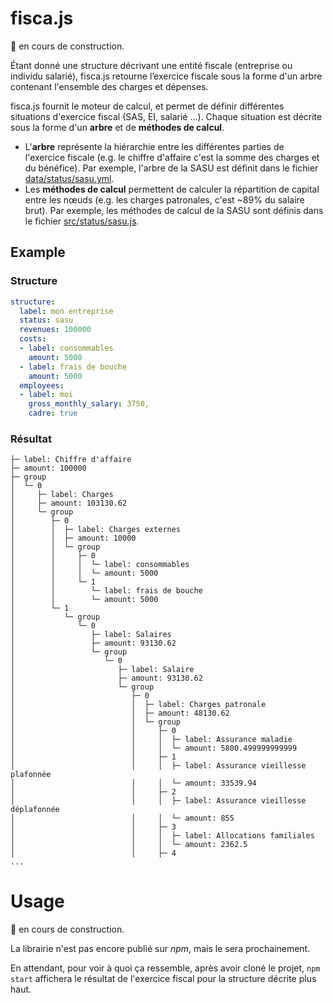 # fisca.js

:construction: en cours de construction.

Étant donné une structure décrivant une entité fiscale (entreprise ou individu salarié), fisca.js retourne l’exercice fiscale sous la forme d'un arbre contenant l'ensemble des charges et dépenses.

fisca.js fournit le moteur de calcul, et permet de définir différentes situations d'exercice fiscal (SAS, EI, salarié ...).
Chaque situation est décrite sous la forme d'un **arbre** et de **méthodes de calcul**.

- L'**arbre** représente la hiérarchie entre les différentes parties de l'exercice fiscale (e.g. le chiffre d'affaire c'est la somme des charges et du bénéfice).
Par exemple, l'arbre de la SASU est définit dans le fichier [data/status/sasu.yml](data/status/sasu.yml).
- Les **méthodes de calcul** permettent de calculer la répartition de capital entre les nœuds (e.g. les charges patronales, c'est ~89% du salaire brut).
Par exemple, les méthodes de calcul de la SASU sont définis dans le fichier [src/status/sasu.js](src/status/sasu.js).

## Example

### Structure

```yaml
structure:
  label: mon entreprise
  status: sasu
  revenues: 100000
  costs:
  - label: consommables
    amount: 5000
  - label: frais de bouche
    amount: 5000
  employees:
  - label: moi
    gross_monthly_salary: 3750,
    cadre: true
```

### Résultat

```
├─ label: Chiffre d'affaire
├─ amount: 100000
├─ group
│  └─ 0
│     ├─ label: Charges
│     ├─ amount: 103130.62
│     └─ group
│        ├─ 0
│        │  ├─ label: Charges externes
│        │  ├─ amount: 10000
│        │  └─ group
│        │     ├─ 0
│        │     │  └─ label: consommables
│        │     │  └─ amount: 5000
│        │     └─ 1
│        │        └─ label: frais de bouche
│        │        └─ amount: 5000
│        └─ 1
│           └─ group
│              └─ 0
│                 ├─ label: Salaires
│                 ├─ amount: 93130.62
│                 └─ group
│                    └─ 0
│                       ├─ label: Salaire
│                       ├─ amount: 93130.62
│                       └─ group
│                          ├─ 0
│                          │  ├─ label: Charges patronale
│                          │  ├─ amount: 48130.62
│                          │  └─ group
│                          │     ├─ 0
│                          │     │  ├─ label: Assurance maladie
│                          │     │  └─ amount: 5800.499999999999
│                          │     ├─ 1
│                          │     │  ├─ label: Assurance vieillesse plafonnée
│                          │     │  └─ amount: 33539.94
│                          │     ├─ 2
│                          │     │  ├─ label: Assurance vieillesse déplafonnée
│                          │     │  └─ amount: 855
│                          │     ├─ 3
│                          │     │  ├─ label: Allocations familiales
│                          │     │  └─ amount: 2362.5
│                          │     ├─ 4
...
```

# Usage

:construction: en cours de construction.

La librairie n'est pas encore publié sur *npm*, mais le sera prochainement.

En attendant, pour voir à quoi ça ressemble, après avoir cloné le projet, `npm start` affichera le résultat de l'exercice fiscal pour la structure décrite plus haut.
